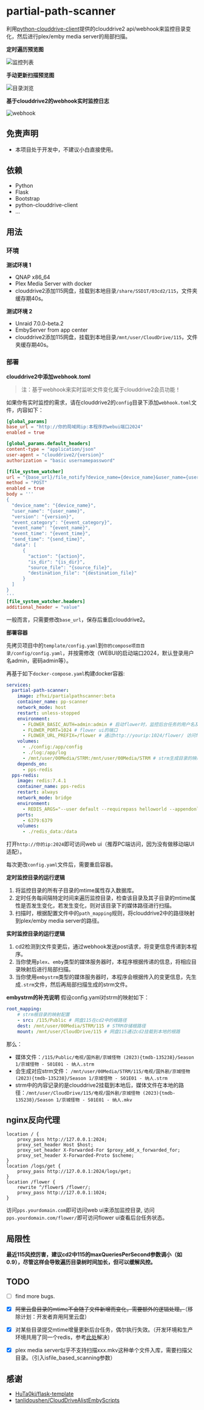 # partial-path-scanner

利用[python-clouddrive-client](https://github.com/ChenyangGao/web-mount-packs/tree/main/python-clouddrive-client)提供的clouddrive2 api/webhook来监控目录变化，然后进行plex/emby media server的局部扫描。

**定时遍历预览图**

![监控列表](./img/monitor.png)

**手动更新扫描预览图**

![目录浏览](./img/files.png)

**基于clouddrive2的webhook实时监控日志**

![webhook](./img/webhook_log.png)


## 免责声明

* 本项目处于开发中，不建议小白直接使用。  

## 依赖

* Python
* Flask
* Bootstrap
* python-clouddrive-client
* ...

## 用法

### 环境
**测试环境 1**
* QNAP x86_64
* Plex Media Server with docker
* clouddrive2添加115网盘，挂载到本地目录`/share/SSD1T/03cd2/115`，文件夹缓存期40s。  

**测试环境 2**
* Unraid 7.0.0-beta.2
* EmbyServer from app center
* clouddrive2添加115网盘，挂载到本地目录`/mnt/user/CloudDrive/115`，文件夹缓存期40s。  



### 部署

**clouddrive2中添加webhook.toml**  

> 注：基于webhook来实时监听文件变化属于clouddrive2会员功能！

如果你有实时监控的需求，请在clouddrive2的`config`目录下添加`webhook.toml`文件，内容如下：
```toml
[global_params]
base_url = "http://你的局域网ip:本程序的webui端口2024"
enabled = true

[global_params.default_headers]
content-type = "application/json"
user-agent = "clouddrive2/{version}"
authorization = "basic usernamepassword"

[file_system_watcher]
url = "{base_url}/file_notify?device_name={device_name}&user_name={user_name}&type={event_name}"
method = "POST"
enabled = true
body = '''
{
  "device_name": "{device_name}",
  "user_name": "{user_name}",
  "version": "{version}",
  "event_category": "{event_category}",
  "event_name": "{event_name}",
  "event_time": "{event_time}",
  "send_time": "{send_time}",
  "data": [
      {
        "action": "{action}",
        "is_dir": "{is_dir}",
        "source_file": "{source_file}",
        "destination_file": "{destination_file}"
      }
  ]
}
'''
[file_system_watcher.headers]
additional_header = "value"
```

一般而言，只需要修改`base_url`，保存后重启clouddrive2。

**部署容器**  

先拷贝项目中的`template/config.yaml`到`你的compose项目目录/config/config.yaml`，并按需修改（WEBUI的启动端口2024，默认登录用户名admin，密码admin等）。

再基于如下`docker-compose.yaml`构建docker容器:
```yaml
services:
  partial-path-scanner:
    image: zfhxi/partialpathscanner:beta
    container_name: pp-scanner
    network_mode: host
    restart: unless-stopped
    environment:
      - FLOWER_BASIC_AUTH=admin:admin # 启动flower时，监控后台任务的用户名及密码，便于查看任务状态
      - FLOWER_PORT=1024 # flower ui的端口
      - FLOWER_URL_PREFIX=/flower # 通过http://yourip:1024/flower/ 访问flower ui
    volumes:
      - ./config:/app/config
      - ./log:/app/log
      - /mnt/user/00Media/STRM:/mnt/user/00Media/STRM # strm生成目录的映射
    depends_on:
      - pps-redis
  pps-redis:
    image: redis:7.4.1
    container_name: pps-redis
    restart: always
    network_mode: bridge
    environment:
      - REDIS_ARGS="--user default --requirepass helloworld --appendonly yes"
    ports:
      - 6379:6379
    volumes:
      - ./redis_data:/data
```

打开`http://你的ip:2024`即可访问web ui（推荐PC端访问，因为没有做移动端UI适配）。

每次更改`config.yaml`文件后，需要重启容器。

**定时监控目录的运行逻辑**
1. 将监控目录的所有子目录的mtime属性存入数据库。
2. 定时任务每间隔特定时间来遍历监控目录，检查该目录及其子目录的mtime属性是否发生变化，若发生变化，则对该目录下的媒体路径进行扫描。  
3. 扫描时，根据配置文件中的`path_mapping`规则，将clouddrive2中的路径映射到plex/emby media server的路径。  

**实时监控目录的运行逻辑**
1. cd2检测到文件变更后，通过webhook发送post请求，将变更信息传递到本程序。
2. 当你使用`plex`、`emby`类型的媒体服务器时，本程序根据传递的信息，将相应目录映射后进行局部扫描。
3. 当你使用`embystrm`类型的媒体服务器时，本程序会根据传入的变更信息，先生成`.strm`文件，然后再局部扫描生成的strm文件。

**embystrm的补充说明**
假设config.yaml对strm的映射如下：
```yaml
root_mapping:
    # strm根目录的映射配置
    - src: /115/Public # 网盘115在cd2中的根路径
    dest: /mnt/user/00Media/STRM/115 # STRM存储根路径
    mount: /mnt/user/CloudDrive/115 # 网盘115通过cd2挂载到本地的根路
```
那么：
* 媒体文件：`/115/Public/电视/国外剧/京城怪物 (2023){tmdb-135238}/Season 1/京城怪物 - S01E01 - 纳人.strm`
* 会生成对应strm文件： `/mnt/user/00Media/STRM/115/电视/国外剧/京城怪物 (2023){tmdb-135238}/Season 1/京城怪物 - S01E01 - 纳人.strm`
* strm中的内容记录的是clouddrive2挂载到本地后，媒体文件在本地的路径：`/mnt/user/CloudDrive/115/电视/国外剧/京城怪物 (2023){tmdb-135238}/Season 1/京城怪物 - S01E01 - 纳人.mkv`


## nginx反向代理

```nginx
location / {
    proxy_pass http://127.0.0.1:2024;
    proxy_set_header Host $host;
    proxy_set_header X-Forwarded-For $proxy_add_x_forwarded_for;
    proxy_set_header X-Forwarded-Proto $scheme;
}
location /logs/get {
    proxy_pass http://127.0.0.1:2024/logs/get;
}
location /flower {
    rewrite ^/flower$ /flower/;
    proxy_pass http://127.0.0.1:1024;
}
```
访问`pps.yourdomain.com`即可访问web ui来添加监控目录, 访问`pps.yourdomain.com/flower/`即可访问flower ui查看后台任务状态。


## 局限性

**最近115风控厉害，建议cd2中115的maxQueriesPerSecond参数调小（如0.9），尽管这样会导致遍历目录树时间加长，但可以缓解风控。**

## TODO

- [ ] find more bugs.
- [x] ~~阿里云盘目录的mtime不会随子文件新增而变化，需要额外的逻辑处理。~~（移除计划：开发者弃用阿里云盘）
- [x] 对某些目录提交mtime增量更新后台任务，偶尔执行失效。（开发环境和生产环境共用了同一个redis，参考[此处](https://blog.51cto.com/u_2371418/5166076)解决）
- [x] plex media server似乎不支持扫描xxx.mkv这种单个文件入库，需要扫描父目录。（引入isfile_based_scanning参数）


## 感谢

- [HuTa0kj/flask-template](https://github.com/HuTa0kj/flask-template)
- [tanlidoushen/CloudDriveAlistEmbyScripts](https://github.com/tanlidoushen/CloudDriveAlistEmbyScripts)